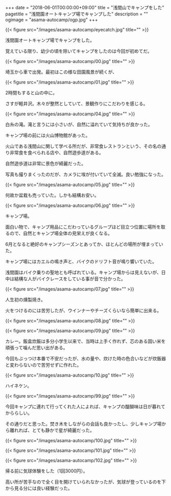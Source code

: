 +++
date = "2018-06-01T00:00:00+09:00"
title = "浅間山でキャンプをした"
pagetitle = "浅間園オートキャンプ場でキャンプした"
description = ""
ogimage = "asama-autocamp/ogp.jpg"
+++

{{< figure src="/images/asama-autocamp/eyecatch.jpg" title="" >}}

浅間園オートキャンプ場でキャンプをした。

覚えている限り、幼少の頃を除いてキャンプをしたのは今回が初めてだ。

{{< figure src="/images/asama-autocamp/00.jpg" title="" >}}

埼玉から車で出発。最初はこの様な田園風景が続くが、

{{< figure src="/images/asama-autocamp/01.jpg" title="" >}}

2時間もすると山の中に。

さすが軽井沢。木々が整然としていて、景観作りにこだわりを感じる。

{{< figure src="/images/asama-autocamp/04.jpg" title="" >}}

白糸の滝。滝と言うには小さいが、自然に溢れていて気持ちが良かった。

キャンプ場の前には火山博物館があった。

火山である浅間山に関して学べる所だが、非常食レストランという、その名の通り非常食を食べられる店や、自然遊歩道がある。

自然遊歩道は非常に景色が綺麗だった。

写真も撮りまくったのだが、カメラに埃が付いていて全滅。良い勉強になった。

{{< figure src="/images/asama-autocamp/05.jpg" title="" >}}

何故か盆栽も売っていた。しかも結構お安い。

{{< figure src="/images/asama-autocamp/06.jpg" title="" >}}

キャンプ場。

面白い物で、キャンプ用品にこだわっているグループほど目立つ位置に場所を取るので、自然とキャンプ場全体の見栄えが良くなる。

6月となると絶好のキャンプシーズンとあってか、ほとんどの場所が埋まっていた。

キャンプ場にはカエルの鳴き声と、バイクのドリフト音が鳴り響いていた。

浅間園はバイク乗りの聖地とも呼ばれている。キャンプ場からは見えないが、日中は結構な人がバイクレースをしている事が音で分かった。

{{< figure src="/images/asama-autocamp/07.jpg" title="" >}}

人生初の燻製焼き。

火をつけるのには苦労したが、ウインナーやチーズくらいなら簡単に出来る。

{{< figure src="/images/asama-autocamp/08.jpg" title="" >}}

{{< figure src="/images/asama-autocamp/09.jpg" title="" >}}

カレー。飯盒炊飯は多分小学生以来で、当時は上手く作れず、芯のある固い米を頑張って噛んだ思い出がある。

今回もぶっつけ本番で不安だったが、水の量や、炊けた時の色合いなどが炊飯器と変わらないので苦労せずに作れた。

{{< figure src="/images/asama-autocamp/10.jpg" title="" >}}

ハイネケン。

{{< figure src="/images/asama-autocamp/99.jpg" title="" >}}

今回キャンプに連れて行ってくれた人によれば、キャンプの醍醐味は日が暮れてかららしい。

その通りだと思った。焚き木をしながらの会話も良かったし、少しキャンプ場から離れれば、とても静かで星が綺麗だった。

{{< figure src="/images/asama-autocamp/100.jpg" title="" >}}

{{< figure src="/images/asama-autocamp/101.jpg" title="" >}}

{{< figure src="/images/asama-autocamp/102.jpg" title="" >}}

帰る前に気球体験をした（1回3000円）。

高い所が苦手なので全く目を開けていられなかったが、気球が登っているのを下から見る分には良い経験だった。
